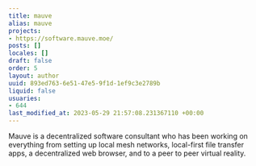 ```yaml
---
title: mauve
alias: mauve
projects:
- https://software.mauve.moe/
posts: []
locales: []
draft: false
order: 5
layout: author
uuid: 893ed763-6e51-47e5-9f1d-1ef9c3e2789b
liquid: false
usuaries:
- 644
last_modified_at: 2023-05-29 21:57:08.231367110 +00:00
---
```


<p style="text-align:start">Mauve is a decentralized software consultant who has been working on everything from setting up local mesh networks, local-first file transfer apps, a decentralized web browser, and to a peer to peer virtual reality.</p>